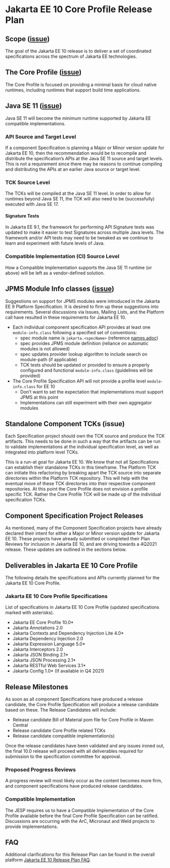 # Jakarta EE 10 Core Profile Release Plan

## Scope ([issue](https://github.com/eclipse-ee4j/jakartaee-platform/issues/352))
The goal of the Jakarta EE 10 release is to deliver a set of coordinated specifications across the spectrum of Jakarta EE technologies.

## The Core Profile ([issue](https://github.com/eclipse-ee4j/jakartaee-platform/issues/387))
The Core Profile is focused on providing a minimal basis for cloud native runtimes, including runtimes that support build time applications.

## Java SE 11 ([issue](https://github.com/eclipse-ee4j/jakartaee-platform/issues/331))
Java SE 11 will become the minimum runtime supported by Jakarta EE compatible implementations.


### API Source and Target Level
If a component Specification is planning a Major or Minor version update for Jakarta EE 10, then the recommendation would be to recompile and distribute the specification’s APIs at the Java SE 11 source and target levels.
This is not a requirement since there may be reasons to continue compiling and distributing the APIs at an earlier Java source or target level.

### TCK Source Level
The TCKs will be compiled at the Java SE 11 level.
In order to allow for runtimes beyond Java SE 11, the TCK will also need to be (successfully) executed with Java SE 17.

#### Signature Tests
In Jakarta EE 9.1, the framework for performing API Signature tests was updated to make it easier to test Signatures across multiple Java levels.
The framework and/or API tests may need to be tweaked as we continue to learn and experiment with future levels of Java.

### Compatible Implementation (CI) Source Level
How a Compatible Implementation supports the Java SE 11 runtime (or above) will be left as a vendor-defined solution.

## JPMS Module Info classes ([issue](https://github.com/eclipse-ee4j/jakartaee-platform/issues/329))
Suggestions on support for JPMS modules were introduced in the Jakarta EE 9 Platform Specification.
It is desired to firm up these suggestions into requirements.
Several discussions via Issues, Mailing Lists, and the Platform call have resulted in these requirements for Jakarta EE 10.

* Each individual component specification API provides at least one `module-info.class` following a specified set of conventions:
    * spec module name is `jakarta.<specName>` (reference [names.adoc](https://github.com/jakartaee/specification-committee/blob/master/names.adoc))
    * spec provides JPMS module definition (reliance on automatic modules is not allowed)
    * spec updates provider lookup algorithm to include search on module-path (if applicable)
    * TCK tests should be updated or provided to ensure a properly configured and functional `module-info.class` (guidelines will be provided)
* The Core Profile Specification API will not provide a profile level `module-info.class` for EE 10
    * Don’t want to set the expectation that implementations must support JPMS at this point
    * Implementations can still experiment with their own aggregator modules

## Standalone Component TCKs (issue)
Each Specification project should own the TCK source and produce the TCK artifacts. This needs to be done in such a way that the artifacts can be run to validate implementations at the individual specification level, as well as integrated into platform level TCKs.

This is a run-at goal for Jakarta EE 10.  We know that not all Specifications can establish their standalone TCKs in this timeframe.  The Platform TCK can initiate this refactoring by breaking apart the TCK source into separate directories within the Platform TCK repository.  This will help with the eventual move of these TCK directories into their respective component repositories.
At this point the Core Profile does not envision a profile specific TCK. Rather the Core Profile TCK will be made up of the individual specification TCKs.

## Component Specification Project Releases
As mentioned, many of the Component Specification projects have already declared their intent for either a Major or Minor version update for Jakarta EE 10.  These projects have already submitted or completed their Plan Reviews for inclusion in Jakarta EE 10, and are driving towards a 4Q2021 release.  These updates are outlined in the sections below.

## Deliverables in Jakarta EE 10 Core Profile
The following details the specifications and APIs currently planned for the Jakarta EE 10 Core Profile.

### Jakarta EE 10 Core Profile Specifications
List of specifications in Jakarta EE 10 Core Profile (updated specifications marked with asterisks).

* Jakarta EE Core Profile 10.0*
* Jakarta Annotations 2.0
* Jakarta Contexts and Dependency Injection Lite 4.0*
* Jakarta Dependency Injection 2.0
* Jakarta Expression Language 5.0*
* Jakarta Interceptors 2.0
* Jakarta JSON Binding 2.1*
* Jakarta JSON Processing 2.1*
* Jakarta RESTful Web Services 3.1*
* Jakarta Config 1.0* (If available in Q4 2021)

## Release Milestones
As soon as all component Specifications have produced a release candidate, the Core Profile Specification will produce a release candidate based on these.  The Release Candidates will include:

* Release candidate Bill of Material pom file for Core Profile in Maven Central
* Release candidate Core Profile related TCKs
* Release candidate compatible implementation(s)

Once the release candidates have been validated and any issues ironed out, the final 10.0 release will proceed with all deliverables required for submission to the specification committee for approval.

### Proposed Progress Reviews
A progress review will most likely occur as the content becomes more firm, and component specifications have produced release candidates.

### Compatible Implementation
The JESP requires us to have a Compatible Implementation of the Core Profile available before the final Core Profile Specification can be ratified. Discussions are occurring with the ArC, Micronaut and Weld projects to provide implementations.

## FAQ

Additional clarifications for this Release Plan can be found in the overall platform [Jakarta EE 10 Release Plan FAQ](https://eclipse-ee4j.github.io/jakartaee-platform/jakartaee10/JakartaEE10ReleasePlanFAQ).
